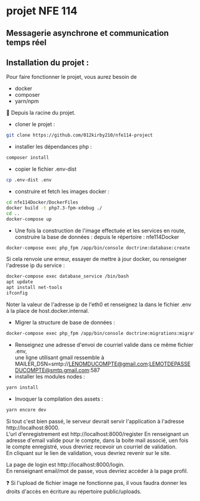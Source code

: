 # projet NFE 114
## Messagerie asynchrone et communication temps réel

## Installation du projet :
Pour faire fonctionner le projet, vous aurez besoin de 
* docker
* composer
* yarn/npm


:speech_balloon: Depuis la racine du projet. 
* cloner le projet :
```sh
git clone https://github.com/012kirby210/nfe114-project
```
* installer les dépendances php : 
```sh
composer install
```
* copier le fichier .env-dist
```sh
cp .env-dist .env
```
* construire et fetch les images docker : 
```sh
cd nfe114Docker/DockerFiles
docker build -t php7.3-fpm-xdebug ./
cd ..
docker-compose up
```
* Une fois la construction de l'image effectuée et les services en route, construire la base de données :
depuis le répertoire : nfe114Docker
```sh
docker-compose exec php_fpm /app/bin/console doctrine:database:create
```
Si cela renvoie une erreur, essayer de mettre à jour docker, ou renseigner l'adresse ip du service :
```sh
docker-compose exec database_service /bin/bash
apt update
apt install net-tools
ifconfig
```
Noter la valeur de l'adresse ip de l'eth0 et renseignez la dans le fichier .env à la place de host.docker.internal. 
* Migrer la structure de base de données :
```sh
docker-compose exec php_fpm /app/bin/console doctrine:migrations:migrate
```
* Renseignez une adresse d'envoi de courriel valide dans ce même fichier .env,  
une ligne utilisant gmail ressemble à MAILER_DSN=smtp://LENOMDUCOMPTE@gmail.com:LEMOTDEPASSEDUCOMPTE@smtp.gmail.com:587
* installer les modules nodes :
```sh
yarn install
```
* Invoquer la compilation des assets : 
```sh 
yarn encore dev
```


Si tout c'est bien passé, le serveur devrait servir l'application à l'adresse http://localhost:8000.  
L'url d'enregistrement est http://localhost:8000/register
En renseignant un adresse d'email valide pour le compte, dans la boite mail associé, uen fois le compte enregistré, vous drevriez recevoir un courriel de validation.  
En cliquant sur le lien de validation, vous devriez revenir sur le site.  

La page de login est http://localhost:8000/login.  
En renseignant email/mot de passe, vous devriez accéder à la page profil.  

:question: Si l'upload de fichier image ne fonctionne pas, il vous faudra donner les droits d'accès en écriture au répertoire public/uploads.


